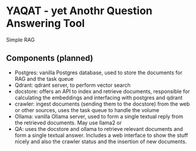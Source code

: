 # YAQAT - yet Anothr Question Answering Tool

Simple RAG

## Components (planned)

* Postgres: vanilla Postgres database, used to store the documents for RAG and the task queue
* Qdrant: qdrant server, to perform vector search
* docstore: offers an API to index and retrieve documents, responsible for calculating the embeddings and interfacing with postgres and qdrant
* crawler: ingest documents (sending them to the docstore) from the web or other sources, uses the task queue to handle the volume
* Ollama: vanilla Ollama server, used to form a single textual reply from the retrieved documents. May use llama2 or
* QA: uses the docstore and ollama to retrieve relevant documents and form a single textual answer. Includes a web interface to show the stuff nicely and also the crawler status and the insertion of new documents.